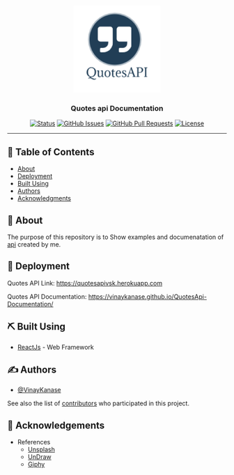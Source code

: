 
<p align="center">
  <a href="" rel="noopener">
 <img width=200px height=200px src="./public/logo512.png" alt="Project logo"></a>
</p>

<h3 align="center">Quotes api Documentation</h3>

<div align="center">

[![Status](https://img.shields.io/badge/status-active-success.svg)]()
[![GitHub Issues](https://img.shields.io/github/issues/VinayKanase/QuotesApi-Documentation.svg)](https://github.com/VinayKanase/QuotesApi-Documentation/issues)
[![GitHub Pull Requests](https://img.shields.io/github/issues-pr/VinayKanase/QuotesApi-Documentation.svg)](https://github.com/VinayKanase/QuotesApi-Documentation/pulls)
[![License](https://img.shields.io/badge/license-MIT-blue.svg)](/LICENSE)

</div>

---

## 📝 Table of Contents

- [About](#about)
- [Deployment](#deployment)
- [Built Using](#built_using)
- [Authors](#authors)
- [Acknowledgments](#acknowledgement)

## 🧐 About <a name = "about"></a>

The purpose of this repository is to Show examples and documenatation of [api](https://quotesapivsk.onrender.com/quotes) created by me.

## 🚀 Deployment <a name = "deployment"></a>

Quotes API Link: https://quotesapivsk.herokuapp.com

Quotes API Documentation: https://vinaykanase.github.io/QuotesApi-Documentation/

## ⛏️ Built Using <a name = "built_using"></a>

- [ReactJs](https://reactjs.org/) - Web Framework

## ✍️ Authors <a name = "authors"></a>

- [@VinayKanase](https://github.com/VinayKanase)

See also the list of [contributors](https://github.com/VinayKanase/QuotesApi-Documentation/contributors) who participated in this project.

## 🎉 Acknowledgements <a name = "acknowledgement"></a>

- References
  - [Unsplash](https://unsplash.com/)
  - [UnDraw](https://undraw.co/)
  - [Giphy](https://giphy.com/)

